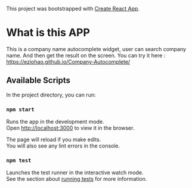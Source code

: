This project was bootstrapped with [Create React App](https://github.com/facebook/create-react-app).

# What is this APP

This is a company name autocomplete widget, user can search company name. And then get the result on the screen. 
You can try it here : https://eziohao.github.io/Company-Autocomplete/

## Available Scripts

In the project directory, you can run:

### `npm start`

Runs the app in the development mode.<br>
Open [http://localhost:3000](http://localhost:3000) to view it in the browser.

The page will reload if you make edits.<br>
You will also see any lint errors in the console.

### `npm test`

Launches the test runner in the interactive watch mode.<br>
See the section about [running tests](https://facebook.github.io/create-react-app/docs/running-tests) for more information.





